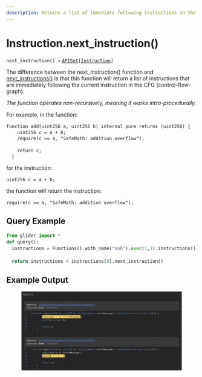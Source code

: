 ```yaml
---
description: Returns a list of immediate following instructions in the control flow graph.
---
```


# Instruction.next\_instruction()

`next_instruction() →` [`APISet`](../iterables/apiset.md)`[`[`Instruction`](./)`]`

The difference between the next\_instruction() function and [next\_instructions()](instruction.next_instructions.md) is that this function will return a list of instructions that are immediately following the current instruction in the CFG (control-flow-graph).



_The function operates non-recursively, meaning it works intra-procedurally._



For example, in the function:

```solidity
function add(uint256 a, uint256 b) internal pure returns (uint256) {
    uint256 c = a + b;
    require(c >= a, "SafeMath: addition overflow");

    return c;
  }
```

for the instruction:&#x20;

```solidity
uint256 c = a + b;
```

the function will return the instruction:

```solidity
require(c >= a, "SafeMath: addition overflow");
```

## Query Example

```python
from glider import *
def query():
  instructions = Functions().with_name("sub").exec(1,1).instructions().exec(1,1)

  return instructions + instructions[0].next_instruction()
```

## Example Output

<figure><img src="../../.gitbook/assets/image (2) (1) (1) (1) (1) (1) (1).png" alt=""><figcaption></figcaption></figure>

